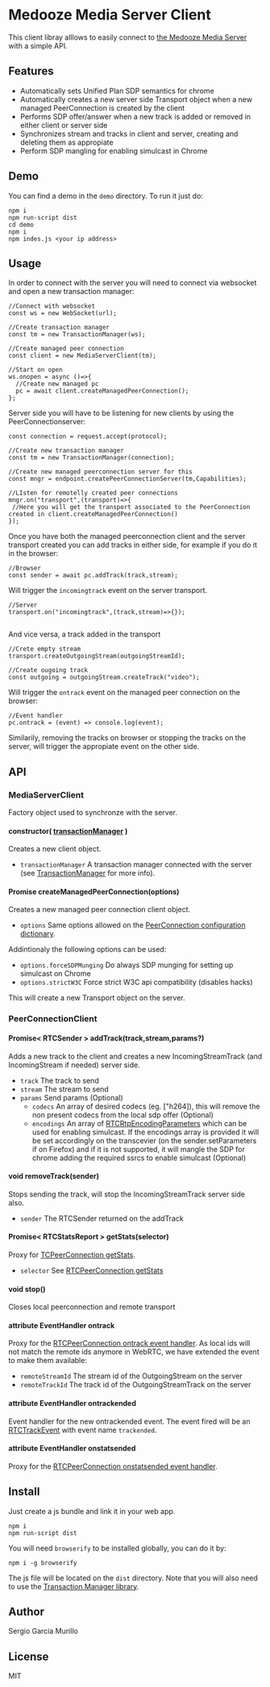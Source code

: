 # Medooze Media Server Client

This client libray alllows to easily connect to [the Medooze Media Server](https://github.com/medooze/media-server-node) with a simple API.

## Features

- Automatically sets Unified Plan SDP semantics for chrome
- Automatically creates a new server side Transport object when a new managed PeerConnection is created by the client
- Performs SDP offer/answer when a new track is added or removed in either client or server side
- Synchronizes stream and tracks in client and server, creating and deleting them as appropiate
- Perform SDP mangling for enabling simulcast in Chrome

 ## Demo

 You can find a demo in the `demo` directory. To run it just do:
 
 ```
 npm i
 npm run-script dist
 cd demo
 npm i
 npm indes.js <your ip address>
 ```
 
## Usage

In order to connect with the server you will need to connect via websocket and open a new transaction manager:

```
//Connect with websocket
const ws = new WebSocket(url);
	
//Create transaction manager 
const tm = new TransactionManager(ws);
	
//Create managed peer connection
const client = new MediaServerClient(tm);
	
//Start on open
ws.onopen = async ()=>{
  //Create new managed pc 
  pc = await client.createManagedPeerConnection();
};
 ```
 
 Server side you will have to be listening for new clients by using the PeerConnectionserver:
 
 ```
const connection = request.accept(protocol);

//Create new transaction manager
const tm = new TransactionManager(connection);
			
//Create new managed peerconnection server for this
const mngr = endpoint.createPeerConnectionServer(tm,Capabilities);
	
//LIsten for remotelly created peer connections
mngr.on("transport",(transport)=>{
  //Here you will get the transport associated to the PeerConnection created in client.createManagedPeerConnection()
});
 ```
 
Once you have both the managed peerconnection client and the server transport created you can add tracks in either side, for example if you do it in the browser:

```
//Browser
const sender = await pc.addTrack(track,stream);
```

Will trigger the `incomingtrack` event on the server transport.

```
//Server 
transport.on("incomingtrack",(track,stream)=>{});
  
```

And vice versa, a track added in the transport

```
//Crete empty stream
transport.createOutgoingStream(outgoingStreamId);
			
//Create ougoing track
const outgoing = outgoingStream.createTrack("video");
```

Will trigger the `ontrack` event on the managed peer connection on the browser:

```
//Event handler
pc.ontrack = (event) => console.log(event);
```

Similarily, removing the tracks on browser or stopping the tracks on the server, will trigger the appropiate event on the other side.
 
## API

### MediaServerClient
Factory object used to synchronze with the server.

#### constructor( [transactionManager](https://github.com/medooze/transaction-manager) )
Creates a new client object.

- `transactionManager` A transaction manager connected with the server (see [TransactionManager](https://github.com/medooze/transaction-manager) for more info).
    
#### Promise<PeerConnectionClient> createManagedPeerConnection(options)
Creates a new managed peer connection client object. 
	
- `options` Same options allowed on the [PeerConnection configuration dictionary](https://www.w3.org/TR/webrtc/#rtcconfiguration-dictionary).

Addintionaly the following options can be used:
- `options.forceSDPMunging` Do always SDP munging for setting up simulcast on Chrome
- `options.strictW3C` Force strict W3C api compatibility (disables hacks)

This will create a new Transport object on the server.

### PeerConnectionClient

#### Promise< RTCSender > addTrack(track,stream,params?)

Adds a new track to the client and creates a new IncomingStreamTrack (and IncomingStream if needed) server side.
- `track`  The track to send
- `stream`  The stream to send
- `params` Send params (Optional)
	- `codecs` An array of desired codecs (eg. ["h264]), this will remove the non present codecs from the local sdp offer (Optional)
	- `encodings`  An array of [RTCRtpEncodingParameters](https://www.w3.org/TR/webrtc/#dom-rtcrtpencodingparameters) which can be used for enabling simulcast. If the encodings array is provided it will be set accordingly on the transcevier (on the sender.setParameters if on Firefox) and if it is not supported, it will mangle the SDP for chrome adding the required ssrcs to enable simulcast (Optional)
    
#### void removeTrack(sender)

Stops sending the track, will stop the IncomingStreamTrack server side also.

- `sender` The RTCSender returned on the addTrack
    
#### Promise< RTCStatsReport > getStats(selector)
 
Proxy for [TCPeerConnection getStats](https://www.w3.org/TR/webrtc/#dom-rtcpeerconnection-getstats).
 
- `selector` See [RTCPeerConnection getStats](tps://www.w3.org/TR/webrtc/#dom-rtcpeerconnection-getstats)
    
#### void stop()
Closes local peerconnection and remote transport

#### attribute EventHandler ontrack
  
Proxy for the [RTCPeerConnection ontrack event handler](https://www.w3.org/TR/webrtc/#dom-rtcpeerconnection-ontrack). As local ids will not match the remote ids anymore in WebRTC, we have extended the event to make them available:

- `remoteStreamId` The stream id of the OutgoingStream on the server
- `remoteTrackId`  The track id of the OutgoingStreamTrack on the server

#### attribute EventHandler ontrackended
  
Event handler for the new ontrackended event. The event fired will be an [RTCTrackEvent](https://www.w3.org/TR/webrtc/#dom-rtctrackevent) with event name `trackended`.
 
#### attribute EventHandler onstatsended
  
Proxy for the [RTCPeerConnection onstatsended event handler](https://www.w3.org/TR/webrtc/#dom-rtcpeerconnection-onstatsended).
  
## Install
  
Just create a js bundle and link it in your web app.

```
npm i
npm run-script dist
```

You  will need `browserify` to be installed globally, you can do it by:

```
npm i -g browserify
```

The js file will be located on the `dist` directory. Note that you will also need to use the [Transaction Manager library](https://github.com/medooze/transaction-manager).
 
 ## Author

 Sergio Garcia Murillo
 
 ## License

 MIT
